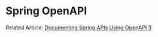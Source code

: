 # Spring OpenAPI

Related Article: [Documenting Spring APIs Using OpenAPI 3](https://lorenzomiscoli.com/documenting-spring-apis-using-openapi-3)
